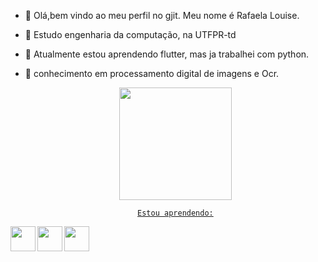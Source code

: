 - 👋 Olá,bem vindo ao meu perfil no gjit. Meu nome é Rafaela Louise.
- 👀 Estudo engenharia da computação, na UTFPR-td
- 🌱 Atualmente estou aprendendo flutter, mas ja trabalhei com python.
- 💞️ conhecimento em processamento digital de imagens e Ocr.
                                    <div align="center">
                                    <a href="https://github.com/rraaffaa98">
                                    <img height="180em" src="https://github-readme-stats.vercel.app/api/top-langs/?username=rraaffaa98&layout=compact&langs_count=7&theme=tokyonight"/>



      Estou aprendendo:

<img align="left" src="https://cdn.jsdelivr.net/gh/devicons/devicon/icons/dart/dart-original.svg" width="40" height="40"/>  <img align="left" src="https://cdn.jsdelivr.net/gh/devicons/devicon/icons/flutter/flutter-original.svg" width="40" height="40"/> <img align="left" src="https://cdn.jsdelivr.net/gh/devicons/devicon/icons/python/python-original.svg" width="40" height="40"/>



<!---
rraaffaa98/rraaffaa98 is a ✨ special ✨ repository because its `README.md` (this file) appears on your GitHub profile.
You can click the Preview link to take a look at your changes.
--->
